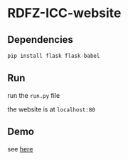 # RDFZ-ICC-website



## Dependencies

```python
pip install flask flask-babel
```



## Run

run the  `run.py`  file

the website is at  `localhost:80` 


## Demo
see [here](http://120.79.25.63)
